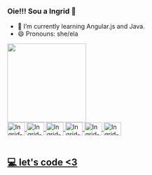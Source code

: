 ### Oie!!! Sou a Ingrid 👋

- 🌱 I’m currently learning Angular.js and Java.
- 😄 Pronouns: she/ela


<div>
  <a href="https://github.com/s-ingrid">
  <img height="180em" src="https://github-readme-stats.vercel.app/api/top-langs/?username=s-ingrid&layout=compact&langs_count=16&theme=panda"/>
</div>
 
<div>
  <img align="center" alt="Ingrid-HTML" height="30" width="40" src="https://cdn.jsdelivr.net/gh/devicons/devicon/icons/html5/html5-original.svg"/>
  <img align="center" alt="Ingrid-CSS" height="30" width="40" src="https://cdn.jsdelivr.net/gh/devicons/devicon/icons/css3/css3-original.svg"/>
  <img align="center" alt="Ingrid-JS" height="30" width="40" src="https://cdn.jsdelivr.net/gh/devicons/devicon/icons/javascript/javascript-original.svg"/>
  <img align="center" alt="Ingrid-vue" height="30" width="40" src="https://cdn.jsdelivr.net/gh/devicons/devicon/icons/vuejs/vuejs-original.svg"/>
  <img align="center" alt="Ingrid-angular" height="30" width="40" src="https://cdn.jsdelivr.net/gh/devicons/devicon/icons/angular/angular-original.svg"/>
  <img align="center" alt="Ingrid-node" height="30" width="40" src="https://cdn.jsdelivr.net/gh/devicons/devicon/icons/nodejs/nodejs-original.svg"/>
</div><br>
 
  
 ## 💻 let's code <3
  
 
